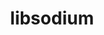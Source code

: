 ---
title: "libsodium"
layout: cache
categories: [package, develop]
meta: {"versions": ["1.0.18"], "compilers": ["gcc@7.5.0"]}
spec_files: 
 - spec-0.json
spec_names:
 - 'libsodium@1.0.18%gcc@7.5.0 arch=linux-ubuntu18.04-x86_64'
---